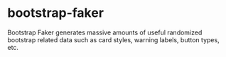 # bootstrap-faker
Bootstrap Faker generates massive amounts of useful randomized bootstrap related data such as card styles, warning labels, button types, etc.
